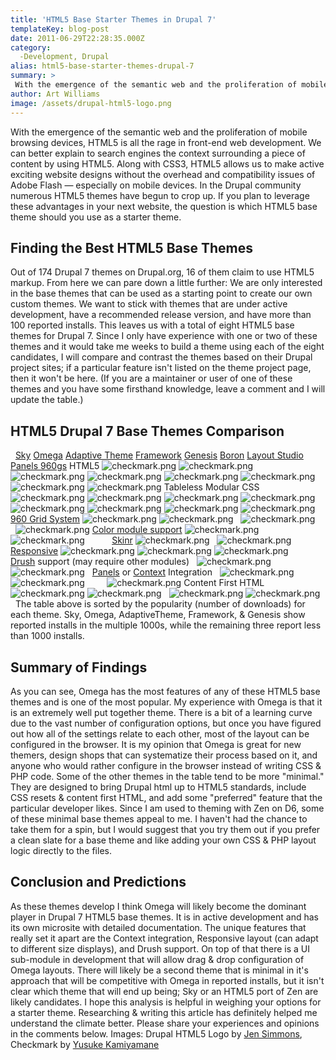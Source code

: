 ```yaml
---
title: 'HTML5 Base Starter Themes in Drupal 7'
templateKey: blog-post
date: 2011-06-29T22:28:35.000Z
category: 
  -Development, Drupal
alias: html5-base-starter-themes-drupal-7
summary: > 
 With the emergence of the semantic web and the proliferation of mobile browsing devices, HTML5 is all the rage in front-end web development. We can better explain to search engines the context surrounding a piece of content by using HTML5. Along with CSS3, HTML5 allows us to make active exciting website designs without the overhead and compatibility issues of Adobe Flash — especially on mobile devices. In the Drupal community numerous HTML5 themes have begun to crop up. If you plan to leverage these advantages in your next website, the question is which HTML5 base theme should you use as a starter theme.
author: Art Williams
image: /assets/drupal-html5-logo.png
---
```


With the emergence of the semantic web and the proliferation of mobile browsing devices, HTML5 is all the rage in front-end web development. We can better explain to search engines the context surrounding a piece of content by using HTML5. Along with CSS3, HTML5 allows us to make active exciting website designs without the overhead and compatibility issues of Adobe Flash — especially on mobile devices. In the Drupal community numerous HTML5 themes have begun to crop up. If you plan to leverage these advantages in your next website, the question is which HTML5 base theme should you use as a starter theme.

Finding the Best HTML5 Base Themes
----------------------------------

Out of 174 Drupal 7 themes on Drupal.org, 16 of them claim to use HTML5 markup. From here we can pare down a little further: We are only interested in the base themes that can be used as a starting point to create our own custom themes. We want to stick with themes that are under active development, have a recommended release version, and have more than 100 reported installs. This leaves us with a total of eight HTML5 base themes for Drupal 7. Since I only have experience with one or two of these themes and it would take me weeks to build a theme using each of the eight candidates, I will compare and contrast the themes based on their Drupal project sites; if a particular feature isn't listed on the theme project page, then it won't be here. (If you are a maintainer or user of one of these themes and you have some firsthand knowledge, leave a comment and I will update the table.)

HTML5 Drupal 7 Base Themes Comparison
-------------------------------------

  [Sky](https://www.drupal.org/project/sky) [Omega](https://www.drupal.org/project/omega) [Adaptive Theme](https://www.drupal.org/project/adaptivetheme) [Framework](https://www.drupal.org/project/framework) [Genesis](https://www.drupal.org/project/genesis) [Boron](https://www.drupal.org/project/boron) [Layout Studio](https://www.drupal.org/project/layoutstudio) [Panels 960gs](https://www.drupal.org/project/panels_960gs) HTML5 ![checkmark.png](/assets/checkmark.png) ![checkmark.png](/assets/checkmark.png) ![checkmark.png](/assets/checkmark.png) ![checkmark.png](/assets/checkmark.png) ![checkmark.png](/assets/checkmark.png) ![checkmark.png](/assets/checkmark.png) ![checkmark.png](/assets/checkmark.png) ![checkmark.png](/assets/checkmark.png) Tableless Modular CSS ![checkmark.png](/assets/checkmark.png) ![checkmark.png](/assets/checkmark.png) ![checkmark.png](/assets/checkmark.png) ![checkmark.png](/assets/checkmark.png) ![checkmark.png](/assets/checkmark.png) ![checkmark.png](/assets/checkmark.png) ![checkmark.png](/assets/checkmark.png) ![checkmark.png](/assets/checkmark.png) [960 Grid System](http://960.gs/) ![checkmark.png](/assets/checkmark.png) ![checkmark.png](/assets/checkmark.png)   ![checkmark.png](/assets/checkmark.png)       ![checkmark.png](/assets/checkmark.png) [Color module support](https://www.drupal.org/documentation/modules/color) ![checkmark.png](/assets/checkmark.png)   ![checkmark.png](/assets/checkmark.png)           [Skinr](https://www.drupal.org/project/skinr) ![checkmark.png](/assets/checkmark.png)   ![checkmark.png](/assets/checkmark.png)           [Responsive](http://www.webmonkey.com/2011/06/tips-tricks-and-best-practices-for-responsive-design/) ![checkmark.png](/assets/checkmark.png) ![checkmark.png](/assets/checkmark.png) ![checkmark.png](/assets/checkmark.png)           [Drush](https://www.drupal.org/project/drush) support (may require other modules)   ![checkmark.png](/assets/checkmark.png)         ![checkmark.png](/assets/checkmark.png)   [Panels](https://www.drupal.org/project/panels) or [Context](https://www.drupal.org/project/context) Integration   ![checkmark.png](/assets/checkmark.png) ![checkmark.png](/assets/checkmark.png)         ![checkmark.png](/assets/checkmark.png) Content First HTML   ![checkmark.png](/assets/checkmark.png) ![checkmark.png](/assets/checkmark.png)   ![checkmark.png](/assets/checkmark.png) ![checkmark.png](/assets/checkmark.png)     The table above is sorted by the popularity (number of downloads) for each theme. Sky, Omega, AdaptiveTheme, Framework, & Genesis show reported installs in the multiple 1000s, while the remaining three report less than 1000 installs.

Summary of Findings
-------------------

As you can see, Omega has the most features of any of these HTML5 base themes and is one of the most popular. My experience with Omega is that it is an extremely well put together theme. There is a bit of a learning curve due to the vast number of configuration options, but once you have figured out how all of the settings relate to each other, most of the layout can be configured in the browser. It is my opinion that Omega is great for new themers, design shops that can systematize their process based on it, and anyone who would rather configure in the browser instead of writing CSS & PHP code. Some of the other themes in the table tend to be more "minimal." They are designed to bring Drupal html up to HTML5 standards, include CSS resets & content first HTML, and add some "preferred" feature that the particular developer likes. Since I am used to theming with Zen on D6, some of these minimal base themes appeal to me. I haven't had the chance to take them for a spin, but I would suggest that you try them out if you prefer a clean slate for a base theme and like adding your own CSS & PHP layout logic directly to the files.

Conclusion and Predictions
--------------------------

As these themes develop I think Omega will likely become the dominant player in Drupal 7 HTML5 base themes. It is in active development and has its own microsite with detailed documentation. The unique features that really set it apart are the Context integration, Responsive layout (can adapt to different size displays), and Drush support. On top of that there is a UI sub-module in development that will allow drag & drop configuration of Omega layouts. There will likely be a second theme that is minimal in it's approach that will be competitive with Omega in reported installs, but it isn't clear which theme that will end up being; Sky or an HTML5 port of Zen are likely candidates. I hope this analysis is helpful in weighing your options for a starter theme. Researching & writing this article has definitely helped me understand the climate better. Please share your experiences and opinions in the comments below. Images: Drupal HTML5 Logo by [Jen Simmons](http://jensimmons.com), Checkmark by [Yusuke Kamiyamane](http://p.yusukekamiyamane.com/)